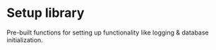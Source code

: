 # Setup library

Pre-built functions for setting up functionality like logging & database initialization.
